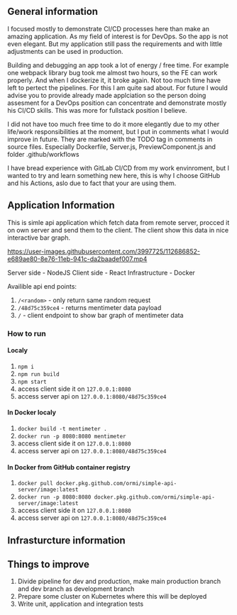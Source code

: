 ## General information

I focused mostly to demonstrate CI/CD processes here than make an amazing application. As my field of interest is for DevOps. So the app is not even elegant.
But my application still pass the requirements and with little adjustments can be used in production.

Building and debugging an app took a lot of energy / free time. For example one webpack library bug took me almost two hours, so the FE can work properly. And when I dockerize it, it broke again. Not too much time have left to pertect the pipelines. For this I am quite sad about.
For future I would advise you to provide already made applciation so the person doing assesment for a DevOps position can concentrate and demonstrate mostly his CI/CD skills. This was more for fullstack position I believe.

I did not have too much free time to do it more elegantly due to my other life/work responsibilities at the moment, but I put in comments what I would improve in future. They are marked with the TODO tag in comments in source files. Especially Dockerfile, Server.js, PreviewComponent.js and folder .github/workflows

I have bread experience with GitLab CI/CD from my work envinroment, but I wanted to try and learn something new here, this is why I choose GitHub and his Actions, aslo due to fact that your are using them.

## Application Information

This is simle api application which fetch data from remote server, procced it on own server and send them to the client. The client show this data in nice interactive bar graph.

https://user-images.githubusercontent.com/3997725/112686852-e689ae80-8e76-11eb-941c-da2baadef007.mp4

Server side - NodeJS
Client side - React
Infrastructure - Docker

Availible api end points:
1. `/<random>` - only return same random request
2. `/48d75c359ce4` - returns mentimeter data payload
3. `/` - client endpoint to show bar graph of mentimeter data

### How to run

#### Localy

1. `npm i`
2. `npm run build`
3. `npm start`
4. access client side it on `127.0.0.1:8080`
5. access server api on `127.0.0.1:8080/48d75c359ce4`

#### In Docker localy

1. `docker build -t mentimeter .`
2. `docker run -p 8080:8080 mentimeter`
3. access client side it on `127.0.0.1:8080`
4. access server api on `127.0.0.1:8080/48d75c359ce4`

#### In Docker from GitHub container registry


1. `docker pull docker.pkg.github.com/ormi/simple-api-server/image:latest`
2. `docker run -p 8080:8080 docker.pkg.github.com/ormi/simple-api-server/image:latest`
3. access client side it on `127.0.0.1:8080`
4. access server api on `127.0.0.1:8080/48d75c359ce4`


## Infrasturcture information

## Things to improve

1. Divide pipeline for dev and production, make main production branch and dev branch as development branch
2. Prepare some cluster on Kubernetes where this will be deployed
3. Write unit, application and integration tests

